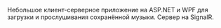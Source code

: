 Небольшое клиент-серверное приложение на ASP.NET и WPF для загрузки и прослушивания сохранённой музыки.
Сервер на SignalR.
